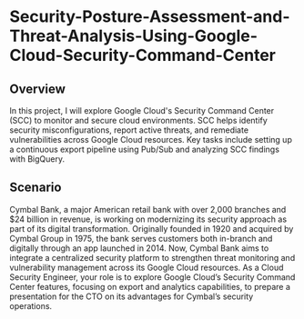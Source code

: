 # Security-Posture-Assessment-and-Threat-Analysis-Using-Google-Cloud-Security-Command-Center
## Overview
In this project, I will explore Google Cloud's Security Command Center (SCC) to monitor and secure cloud environments. 
SCC helps identify security misconfigurations, report active threats, and remediate vulnerabilities across Google Cloud resources. 
Key tasks include setting up a continuous export pipeline using Pub/Sub and analyzing SCC findings with BigQuery. 

## Scenario
Cymbal Bank, a major American retail bank with over 2,000 branches and $24 billion in revenue, is working on modernizing its security approach as part of its digital transformation. 
Originally founded in 1920 and acquired by Cymbal Group in 1975, the bank serves customers both in-branch and digitally through an app launched in 2014. 
Now, Cymbal Bank aims to integrate a centralized security platform to strengthen threat monitoring and vulnerability management across its Google Cloud resources. 
As a Cloud Security Engineer, your role is to explore Google Cloud’s Security Command Center features, focusing on export and analytics capabilities,
to prepare a presentation for the CTO on its advantages for Cymbal’s security operations.
